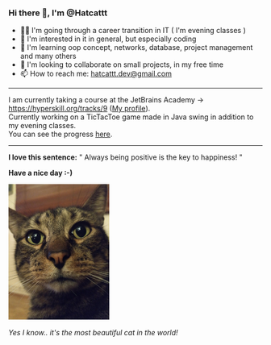 <h3>Hi there 👋, I'm @Hatcattt</h3>

- 👨‍💻 I'm going through a career transition in IT ( I'm evening classes )
- 👀 I'm interested in it in general, but especially coding
- 🌱 I'm learning oop concept, networks, database, project management and many others
- 💞️ I'm looking to collaborate on small projects, in my free time
- 📫 How to reach me: hatcattt.dev@gmail.com

___
I am currently taking a course at the JetBrains Academy -> https://hyperskill.org/tracks/9 ([My profile](https://hyperskill.org/profile/319579422)).
<br>Currently working on a TicTacToe game made in Java swing in addition to my evening classes.
<br>You can see the progress [here](https://github.com/Hatcattt/jetBrainExo/tree/master/src/dev/hatcattt/tictactoe).
___

**I love this sentence:** " Always being positive is the key to happiness! "

**Have a nice day :-)**

<img src="https://github.com/Hatcattt/Hatcattt/blob/main/Carlos.jpg" width="200px" height="269px"><br>

*Yes I know.. it's the most beautiful cat in the world!*
